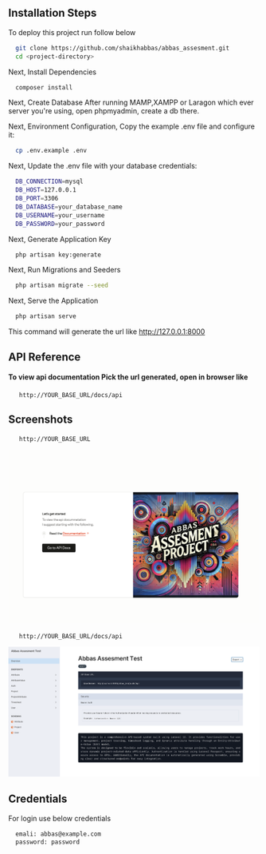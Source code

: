 
## Installation Steps

To deploy this project run follow below

```bash
  git clone https://github.com/shaikhabbas/abbas_assesment.git
  cd <project-directory>
```
Next,
Install Dependencies

```bash
  composer install
```

Next, Create Database After running MAMP,XAMPP or Laragon which ever server you're using, open phpmyadmin, create a db there.

Next, Environment Configuration, Copy the example .env file and configure it:

```bash
  cp .env.example .env
```

Next, Update the .env file with your database credentials:

```bash
  DB_CONNECTION=mysql
  DB_HOST=127.0.0.1
  DB_PORT=3306
  DB_DATABASE=your_database_name
  DB_USERNAME=your_username
  DB_PASSWORD=your_password
```
Next, Generate Application Key

```bash
  php artisan key:generate
```

Next, Run Migrations and Seeders

```bash
  php artisan migrate --seed
```

Next, Serve the Application
```bash
  php artisan serve
```

This command will generate the url like http://127.0.0.1:8000


## API Reference

#### To view api documentation Pick the url generated, open in browser like 


```http
   http://YOUR_BASE_URL/docs/api
```


## Screenshots

```http
   http://YOUR_BASE_URL
```
![App Screenshot](/public/home-2.png)

```http
   http://YOUR_BASE_URL/docs/api
```
![App Screenshot](/public/api.png)


## Credentials

For login use below credentials

```bash
  emali: abbas@example.com
  password: password
```



